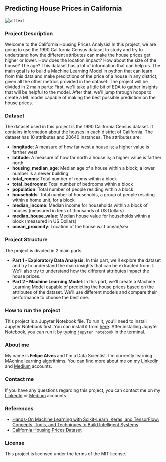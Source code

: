 ## Predicting House Prices in California
![](../Machine-Learning-Zoomcamp/image/0_q_645J1CxoHpQN2L.jpg "alt text")

### Project Description
Welcome to the California Housing Prices Analysis! In this project, we are going to use the 1990 California Census dataset to study and try to understand how the different attributes can make the house prices get higher or lower. How does the location impact? How about the size of the house? The age?
This dataset has a lot of information that can help us. The main goal is to build a Machine Learning Model in python that can learn from this data and make predictions of the price of a house in any district, given all the other metrics provided in the dataset.
The project will be divided in 2 main parts: First, we'll take a little bit of EDA to gather insights that will be helpful to the model.
After that, we'll jump through hoops to create a ML model capable of making the best possible prediction on the house prices.

### Dataset
The dataset used in this project is the 1990 California Census dataset. It contains information about the houses in each district of California. The dataset has 10 attributes and 20640 instances. The attributes are:
- **longitude**: A measure of how far west a house is; a higher value is farther west
- **latitude**: A measure of how far north a house is; a higher value is farther north
- **housing_median_age**: Median age of a house within a block; a lower number is a newer building
- **total_rooms**: Total number of rooms within a block
- **total_bedrooms**: Total number of bedrooms within a block
- **population**: Total number of people residing within a block
- **households**: Total number of households, a group of people residing within a home unit, for a block
- **median_income**: Median income for households within a block of houses (measured in tens of thousands of US Dollars)
- **median_house_value**: Median house value for households within a block (measured in US Dollars)
- **ocean_proximity**: Location of the house w.r.t ocean/sea

### Project Structure
The project is divided in 2 main parts:
- **Part 1 - Exploratory Data Analysis**: In this part, we'll explore the dataset and try to understand the main insights that can be extracted from it. We'll also try to understand how the different attributes impact the house prices.
- **Part 2 - Machine Learning Model**: In this part, we'll create a Machine Learning Model capable of predicting the house prices based on the attributes of the dataset. We'll use different models and compare their performance to choose the best one.

### How to run the project
This project is a Jupyter Notebook file. To run it, you'll need to install Jupyter Notebook first. You can install it from [here](https://jupyter.org/install).
After installing Jupyter Notebook, you can run it by typing `jupyter notebook` in the terminal.

### About me
My name is **Felipe Alves** and I'm a Data Scientist. I'm currently learning MAchine learning algorithims. You can find more about me on my [LinkedIn](https://www.linkedin.com/in/felix-kiprotich-a2ba1a1a4/) and [Medium](https://penscola.medium.com/) accounts.

### Contact me
If you have any questions regarding this project, you can contact me on my [LinkedIn](https://www.linkedin.com/in/felix-kiprotich-a2ba1a1a4/) or [Medium](https://penscola.medium.com/) accounts.

### References
- [Hands-On Machine Learning with Scikit-Learn, Keras, and TensorFlow: Concepts, Tools, and Techniques to Build Intelligent Systems](https://www.amazon.com/Hands-Machine-Learning-Scikit-Learn-TensorFlow/dp/1492032646)
- [California Housing Prices Dataset](https://www.kaggle.com/camnugent/california-housing-prices)

### License
This project is licensed under the terms of the MIT license.
